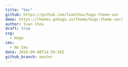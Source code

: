 ```yaml
---
title: "Vec"
github: https://github.com/IvanChou/hugo-theme-vec
demo: https://themes.gohugo.io/theme/hugo-theme-vec/
author: Ivan Chou
draft: true
ssg:
  - Hugo
cms:
  - No Cms
date: 2016-09-08T14:50:26Z
github_branch: master
---
```

